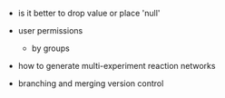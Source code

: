 
* is it better to drop value or place 'null'

* user permissions
    * by groups

* how to generate multi-experiment reaction networks

* branching and merging version control